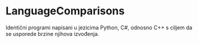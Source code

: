 # LanguageComparisons

Identični programi napisani u jezicima Python, C#, odnosno C++ s ciljem da se usporede brzine njihova izvođenja.
